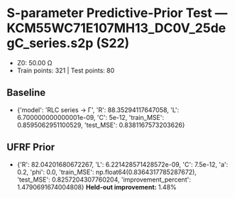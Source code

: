 # S-parameter Predictive-Prior Test — KCM55WC71E107MH13_DC0V_25degC_series.s2p (S22)
- Z0: 50.00 Ω
- Train points: 321  |  Test points: 80

## Baseline
- {'model': 'RLC series -> Γ', 'R': 88.35294117647058, 'L': 6.700000000000001e-09, 'C': 5e-12, 'train_MSE': 0.8595062951100529, 'test_MSE': 0.8381167573203626}

## UFRF Prior
- {'R': 82.04201680672267, 'L': 6.221428571428572e-09, 'C': 7.5e-12, 'a': 0.2, 'phi': 0.0, 'train_MSE': np.float64(0.8364317785287672), 'test_MSE': 0.8257204307760204, 'improvement_percent': 1.4790691674004808}
**Held-out improvement:** 1.48%